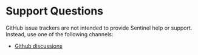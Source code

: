 # Support Questions

GitHub issue trackers are not intended to provide Sentinel help or support. Instead, use one of the following channels:

- [Github discussions](https://github.com/Thavarshan/cerberus/issues)
